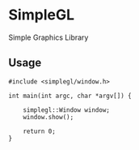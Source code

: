 # SimpleGL
Simple Graphics Library

## Usage

```
#include <simplegl/window.h>

int main(int argc, char *argv[]) {

    simplegl::Window window;
    window.show();

    return 0;
}
```